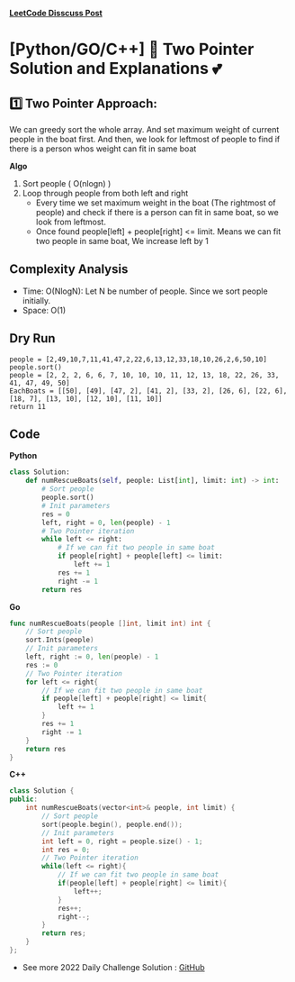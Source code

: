 **[LeetCode Disscuss Post](https://leetcode.com/problems/boats-to-save-people/discuss/1878381/pythongoc-two-pointer-solution-and-explanations)**
# [Python/GO/C++] 🌟 Two Pointer Solution and Explanations 💕
## 1️⃣ Two Pointer Approach:
We can greedy sort the whole array. And set maximum weight of current people in the boat first. And then, we look for leftmost of people to find if there is a person whos weight can fit in same boat

**Algo**
1. Sort people ( O(nlogn) )
2. Loop through people from both left and right
	* Every time we set maximum weight in the boat (The rightmost of people) and check if there is a person can fit in same boat, so we look from leftmost.
	* Once found people[left] + people[right] <= limit. Means we can fit two people in same boat, We increase left by 1
## Complexity Analysis
* Time: O(NlogN): Let N be number of people. Since we sort people initially.
* Space: O(1)
## Dry Run

```
people = [2,49,10,7,11,41,47,2,22,6,13,12,33,18,10,26,2,6,50,10]
people.sort()
people = [2, 2, 2, 6, 6, 7, 10, 10, 10, 11, 12, 13, 18, 22, 26, 33, 41, 47, 49, 50]
EachBoats = [[50], [49], [47, 2], [41, 2], [33, 2], [26, 6], [22, 6], [18, 7], [13, 10], [12, 10], [11, 10]]
return 11
```


## Code

**Python**
```python
class Solution:
    def numRescueBoats(self, people: List[int], limit: int) -> int:
        # Sort people
        people.sort()
        # Init parameters
        res = 0
        left, right = 0, len(people) - 1
        # Two Pointer iteration
        while left <= right:
            # If we can fit two people in same boat
            if people[right] + people[left] <= limit:
                left += 1
            res += 1
            right -= 1
        return res
```
**Go**
```go
func numRescueBoats(people []int, limit int) int {
    // Sort people
    sort.Ints(people)
    // Init parameters
    left, right := 0, len(people) - 1
    res := 0
    // Two Pointer iteration
    for left <= right{
        // If we can fit two people in same boat
        if people[left] + people[right] <= limit{
            left += 1
        }
        res += 1
        right -= 1
    }
    return res
}
```
**C++**
```cpp
class Solution {
public:
    int numRescueBoats(vector<int>& people, int limit) {
        // Sort people
        sort(people.begin(), people.end());
        // Init parameters
        int left = 0, right = people.size() - 1;
        int res = 0;
        // Two Pointer iteration
        while(left <= right){
            // If we can fit two people in same boat
            if(people[left] + people[right] <= limit){
                left++;
            }
            res++;
            right--;
        }
        return res;
    }
};
```

* See more 2022 Daily Challenge Solution : [GitHub](https://github.com/gcobs0834/2022-Daily-LeetCoding-Challenge-python3-)
